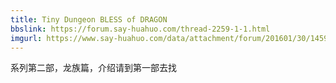 ```yaml
---
title: Tiny Dungeon BLESS of DRAGON
bbslink: https://forum.say-huahuo.com/thread-2259-1-1.html
imgurl: https://www.say-huahuo.com/data/attachment/forum/201601/30/145950yi0a9mqx6pvtzaq2.jpg
---
```


系列第二部，龙族篇，介绍请到第一部去找<!--more-->
